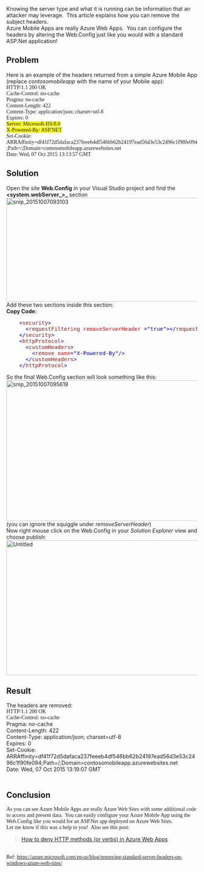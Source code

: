 Knowing the server type and what it is running can be information that an attacker may leverage.  This article explains how you can remove the subject headers.  
Azure Mobile Apps are really Azure Web Apps.  You can configure the headers by altering the Web.Config just like you would with a standard ASP.Net application!

## Problem

Here is an example of the headers returned from a simple Azure Mobile App (replace _contosomobileapp_ with the name of your Mobile app):  
<span style="font-family: Calibri">HTTP/1.1 200 OK<br /> Cache-Control: no-cache<br /> Pragma: no-cache<br /> Content-Length: 422<br /> Content-Type: application/json; charset=utf-8<br /> Expires: 0<br /> </span><span style="font-family: Calibri"><span style="background-color: #ffff00">Server: Microsoft-IIS/8.0<br /> X-Powered-By: ASP.NET<br /> </span>Set-Cookie: ARRAffinity=df41f72d5dafaca237feeeb4df546bb62b24197ead56d3e53c2496c1f90fe094;Path=/;Domain=contosomobileapp.azurewebsites.net<br /> Date: Wed, 07 Oct 2015 13:13:57 GMT<br /> </span>

## Solution

Open the site **Web.Config** in your Visual Studio project and find the **<system.webServer_>_** section  
[<img loading="lazy" width="782" height="273" title="snip_20151007093103" style="padding-top: 0px;padding-left: 0px;padding-right: 0px;border-width: 0px" alt="snip_20151007093103" src="/assets/images/MSDNBlogsFS/prod.evol.blogs.msdn.com/CommunityServer.Blogs.Components.WeblogFiles/00/00/00/83/94/metablogapi/4377.snip_20151007093103_thumb_6EA63E29.png" border="0" />](/assets/images/MSDNBlogsFS/prod.evol.blogs.msdn.com/CommunityServer.Blogs.Components.WeblogFiles/00/00/00/83/94/metablogapi/0638.snip_20151007093103_17AE4C75.png)  
Add these two sections inside this section:  
**<a>Copy Code:</a>** 

<pre class="code" id="CopyCodeCodeSectionRemoveHeaders1"><span style="background: white;color: blue">    &lt;</span><span style="background: white;color: #a31515">security</span><span style="background: white;color: blue">&gt;
      &lt;</span><span style="background: white;color: #a31515">requestFiltering </span><span style="background: white;color: red">removeServerHeader </span><span style="background: white;color: blue">=</span><span style="background: white;color: black">"</span><span style="background: white;color: blue">true</span><span style="background: white;color: black">"</span><span style="background: white;color: blue">&gt;&lt;/</span><span style="background: white;color: #a31515">requestFiltering</span><span style="background: white;color: blue">&gt;
    &lt;/</span><span style="background: white;color: #a31515">security</span><span style="background: white;color: blue">&gt;
    &lt;</span><span style="background: white;color: #a31515">httpProtocol</span><span style="background: white;color: blue">&gt;
      &lt;</span><span style="background: white;color: #a31515">customHeaders</span><span style="background: white;color: blue">&gt;
        &lt;</span><span style="background: white;color: #a31515">remove </span><span style="background: white;color: red">name</span><span style="background: white;color: blue">=</span><span style="background: white;color: black">"</span><span style="background: white;color: blue">X-Powered-By</span><span style="background: white;color: black">"</span><span style="background: white;color: blue">/&gt;
      &lt;/</span><span style="background: white;color: #a31515">customHeaders</span><span style="background: white;color: blue">&gt;
    &lt;/</span><span style="background: white;color: #a31515">httpProtocol</span><span style="background: white;color: blue">&gt;
</span></pre>

So the final Web.Config section will look something like this:  
[<img loading="lazy" width="702" height="370" title="snip_20151007095619" style="padding-top: 0px;padding-left: 0px;padding-right: 0px;border-width: 0px" alt="snip_20151007095619" src="/assets/images/MSDNBlogsFS/prod.evol.blogs.msdn.com/CommunityServer.Blogs.Components.WeblogFiles/00/00/00/83/94/metablogapi/4152.snip_20151007095619_thumb_07386C2B.png" border="0" />](/assets/images/MSDNBlogsFS/prod.evol.blogs.msdn.com/CommunityServer.Blogs.Components.WeblogFiles/00/00/00/83/94/metablogapi/8688.snip_20151007095619_2BC9F9AF.png)  
(you can ignore the squiggle under _removeServerHeader_)  
Now right mouse click on the Web.Config in your _Solution Explorer_ view and choose publish:  
[<img loading="lazy" width="518" height="355" title="Untitled" style="padding-top: 0px;padding-left: 0px;padding-right: 0px;border-width: 0px" alt="Untitled" src="/assets/images/MSDNBlogsFS/prod.evol.blogs.msdn.com/CommunityServer.Blogs.Components.WeblogFiles/00/00/00/83/94/metablogapi/5165.Untitled_thumb_4F85B1FA.png" border="0" />](/assets/images/MSDNBlogsFS/prod.evol.blogs.msdn.com/CommunityServer.Blogs.Components.WeblogFiles/00/00/00/83/94/metablogapi/4857.Untitled_;627C.png)

## Result

The headers are removed:  
<span style="font-family: Calibri">HTTP/1.1 200 OK<br /> Cache-Control: no-cache </span>  
Pragma: no-cache  
Content-Length: 422  
Content-Type: application/json; charset=utf-8  
Expires: 0  
Set-Cookie: ARRAffinity=df41f72d5dafaca237feeeb4df546bb62b24197ead56d3e53c2496c1f90fe094;Path=/;Domain=contosomobileapp.azurewebsites.net  
Date: Wed, 07 Oct 2015 13:19:07 GMT  
&nbsp;

## Conclusion

<span style="font-family: Calibri">As you can see Azure Mobile Apps are really Azure Web Sites with some additional code to access and present data.  You can easily configure your Azure Mobile App using the Web.Config like you would for an ASP.Net app deployed on Azure Web Sites.</span>  
<span style="font-family: Calibri">Let me know if this was a help to you!  Also see this post:</span>

<blockquote class="wp-embedded-content" data-secret="wtIyT64SgM">
  <p>
    <a href="https://blogs.msdn.microsoft.com/jpsanders/2016/09/20/how-to-deny-http-methods-or-verbs-in-azure-web-apps/">How to deny HTTP methods (or verbs) in Azure Web Apps</a>
  </p>
</blockquote>

  
&nbsp;  
<span style="font-family: Calibri">Ref: <a href="https://azure.microsoft.com/en-us/blog/removing-standard-server-headers-on-windows-azure-web-sites/" title="https://azure.microsoft.com/en-us/blog/removing-standard-server-headers-on-windows-azure-web-sites/">https://azure.microsoft.com/en-us/blog/removing-standard-server-headers-on-windows-azure-web-sites/</a></span>
